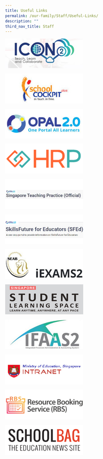 ```yaml
---
title: Useful Links
permalink: /our-family/Staff/Useful-Links/
description: ""
third_nav_title: Staff
---
```

<a href="https://icon.moe.edu.sg/" target = "\_blank"> <img style="width:50%;height:50%" src="/images/Our%20Family/Staff/Useful%20Links/U1.jpg"></a>

<a href="https://icon.moe.edu.sg/" target = "\_blank"> <img style="width:50%;height:50%" src="/images/Our%20Family/Staff/Useful%20Links/U2.jpg"></a>

<a href="https://icon.moe.edu.sg/" target = "\_blank"> <img style="width:50%;height:50%" src="/images/Our%20Family/Staff/Useful%20Links/U3.jpg"></a>

<a href="https://icon.moe.edu.sg/" target = "\_blank"> <img style="width:50%;height:50%" src="/images/Our%20Family/Staff/Useful%20Links/U4.jpg"></a>

<a href="https://icon.moe.edu.sg/" target = "\_blank"> <img style="width:50%;height:50%" src="/images/Our%20Family/Staff/Useful%20Links/U5.jpg"></a>

<a href="https://icon.moe.edu.sg/" target = "\_blank"> <img style="width:50%;height:50%" src="/images/Our%20Family/Staff/Useful%20Links/U6.jpg"></a>

<a href="https://icon.moe.edu.sg/" target = "\_blank"> <img style="width:50%;height:50%" src="/images/Our%20Family/Staff/Useful%20Links/U7.jpg"></a>

<a href="https://icon.moe.edu.sg/" target = "\_blank"> <img style="width:50%;height:50%" src="/images/Our%20Family/Staff/Useful%20Links/U8.jpg"></a>

<a href="https://icon.moe.edu.sg/" target = "\_blank"> <img style="width:50%;height:50%" src="/images/Our%20Family/Staff/Useful%20Links/U9.jpg"></a>

<a href="https://icon.moe.edu.sg/" target = "\_blank"> <img style="width:50%;height:50%" src="/images/Our%20Family/Staff/Useful%20Links/U10.jpg"></a>

<a href="https://icon.moe.edu.sg/" target = "\_blank"> <img style="width:50%;height:50%" src="/images/Our%20Family/Staff/Useful%20Links/U11.png"></a>

<a href="https://icon.moe.edu.sg/" target = "\_blank"> <img style="width:50%;height:50%" src="/images/Our%20Family/Staff/Useful%20Links/U12.png"></a>